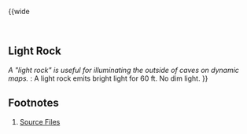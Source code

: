 <!-- Light Rock -->

<!-- Reference URLS -->
[Homebrewery]: https://homebrewery.naturalcrit.com/ "Naturalcrit's Homebrewery V3.0.0"
[Repo Files]: https://github.com/Tougher-Together-DnD/common-game-assets/tree/main/character-sheets/lighting "Tougher Together Files"
[Repo Raw Path]: https://raw.githubusercontent.com/Tougher-Together-DnD/common-game-assets/main/lighting/images/ "Incomplete path; add image filename"

[DnDBeyond Link]: https://www.dndbeyond.com/equipment/torch "D&D Beyond item page"

<!-- Images -->
[Main Banner]: https://raw.githubusercontent.com/Tougher-Together-DnD/common-game-assets/main/character-sheets/lighting/images/none.png#banner ""
[Item Card]: https://raw.githubusercontent.com/Tougher-Together-DnD/common-game-assets/main/character-sheets/lighting/images/light-rock-card.webp#portrait "Handout Portrait"
[Item Token]: https://raw.githubusercontent.com/Tougher-Together-DnD/common-game-assets/main/character-sheets/lighting/images/light-rock.webp

<style>
/* CSS style for NaturalCrit's Homebrewery V3.0.0 */
.page { background-color: transparent; }
.page#p1{ text-align:left; }
.page#p1:after{ display:none; }
.page p+p { margin-top:.2em; }
.page blockquote { margin-top:1em; margin-bottom:2em; }
.page h1, .page h2, .page h3, .page h4, sup, span { color:#006699; }
span { font-weight:bold; }
ul li { line-height:2; }
.page table tbody tr td { border:1px solid #1C6EA4; text-align:left; }
th:empty { display:none; }

/* css for markdown */
img[src*="#banner"] { display:block; margin-left:auto; margin-right:auto; width:750px; }
img[src*="#portrait"] { display:block; margin-left:auto; margin-right:auto; width:300px; }
</style>

{{wide
<!-- ![][Item Card] -->
<br>

## Light Rock
*A "light rock" is useful for illuminating the outside of caves on dynamic maps.*
:
A light rock emits bright light for 60 ft. No dim light.
}}
<br>

## Footnotes
1. [Source Files][Repo Files]